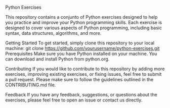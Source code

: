 Python Exercises

This repository contains a conjunto of Python exercises designed to help you practice and
improve your Python programming skills. Each exercise is designed to cover various aspects
of Python programming, including basic syntax, data structures, algorithms, and more.

Getting Started
To get started, simply clone this repository to your local machine:
git clone https://github.com/yourusername/python-exercises.git
Prerequisites
Make sure you have Python installed on your machine. You can download and install Python
from python.org.

Contributing
If you would like to contribute to this repository by adding more exercises, improving
existing exercises, or fixing issues, feel free to submit a pull request. Please make
sure to follow the guidelines outlined in the CONTRIBUTING.md file.

Feedback
If you have any feedback, suggestions, or questions about the exercises, please feel free
to open an issue or contact us directly.
